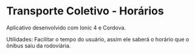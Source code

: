 # Transporte Coletivo - Horários

 Aplicativo desenvolvido com Ionic 4 e Cordova.

 Utilidades: Facilitar o tempo do usuário, assim ele saberá o horário que o ônibus saiu da rodoviária.

